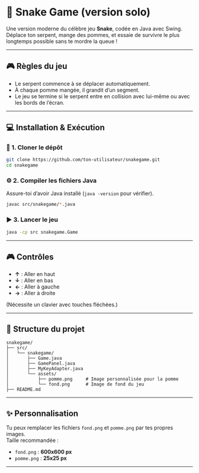 # 🐍 Snake Game (version solo)

Une version moderne du célèbre jeu **Snake**, codée en Java avec Swing.  
Déplace ton serpent, mange des pommes, et essaie de survivre le plus longtemps possible sans te mordre la queue !

---

## 🎮 Règles du jeu

- Le serpent commence à se déplacer automatiquement.
- À chaque pomme mangée, il grandit d’un segment.
- Le jeu se termine si le serpent entre en collision avec lui-même ou avec les bords de l’écran.

---

## 💻 Installation & Exécution

### 🔁 1. Cloner le dépôt

```bash
git clone https://github.com/ton-utilisateur/snakegame.git
cd snakegame
```

### ⚙️ 2. Compiler les fichiers Java

Assure-toi d’avoir Java installé (`java -version` pour vérifier).

```bash
javac src/snakegame/*.java
```

### ▶️ 3. Lancer le jeu

```bash
java -cp src snakegame.Game
```

---

## 🎮 Contrôles

- **↑** : Aller en haut  
- **↓** : Aller en bas  
- **←** : Aller à gauche  
- **→** : Aller à droite  

(Nécessite un clavier avec touches fléchées.)

---

## 📁 Structure du projet

```
snakegame/
├── src/
│   └── snakegame/
│       ├── Game.java
│       ├── GamePanel.java
│       ├── MyKeyAdapter.java
│       └── assets/
│           ├── pomme.png     # Image personnalisée pour la pomme
│           └── fond.png      # Image de fond du jeu
├── README.md
```

---

## ✨ Personnalisation

Tu peux remplacer les fichiers `fond.png` et `pomme.png` par tes propres images.  
Taille recommandée :
- `fond.png` : **600x600 px**
- `pomme.png` : **25x25 px**

---
